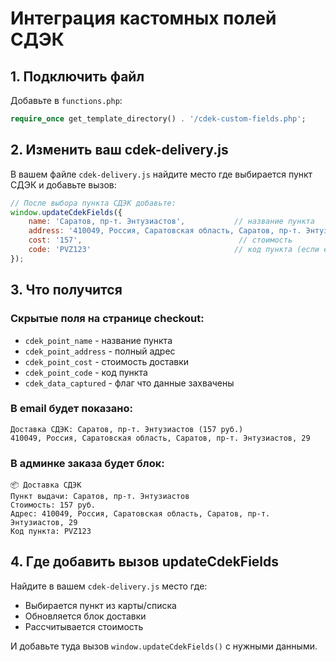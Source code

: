# Интеграция кастомных полей СДЭК

## 1. Подключить файл
Добавьте в `functions.php`:
```php
require_once get_template_directory() . '/cdek-custom-fields.php';
```

## 2. Изменить ваш cdek-delivery.js
В вашем файле `cdek-delivery.js` найдите место где выбирается пункт СДЭК и добавьте вызов:

```javascript
// После выбора пункта СДЭК добавьте:
window.updateCdekFields({
    name: 'Саратов, пр-т. Энтузиастов',           // название пункта
    address: '410049, Россия, Саратовская область, Саратов, пр-т. Энтузиастов, 29',  // полный адрес
    cost: '157',                                   // стоимость
    code: 'PVZ123'                                // код пункта (если есть)
});
```

## 3. Что получится

### Скрытые поля на странице checkout:
- `cdek_point_name` - название пункта
- `cdek_point_address` - полный адрес  
- `cdek_point_cost` - стоимость доставки
- `cdek_point_code` - код пункта
- `cdek_data_captured` - флаг что данные захвачены

### В email будет показано:
```
Доставка СДЭК: Саратов, пр-т. Энтузиастов (157 руб.)
410049, Россия, Саратовская область, Саратов, пр-т. Энтузиастов, 29
```

### В админке заказа будет блок:
```
📦 Доставка СДЭК
Пункт выдачи: Саратов, пр-т. Энтузиастов
Стоимость: 157 руб.
Адрес: 410049, Россия, Саратовская область, Саратов, пр-т. Энтузиастов, 29
Код пункта: PVZ123
```

## 4. Где добавить вызов updateCdekFields

Найдите в вашем `cdek-delivery.js` место где:
- Выбирается пункт из карты/списка
- Обновляется блок доставки  
- Рассчитывается стоимость

И добавьте туда вызов `window.updateCdekFields()` с нужными данными.